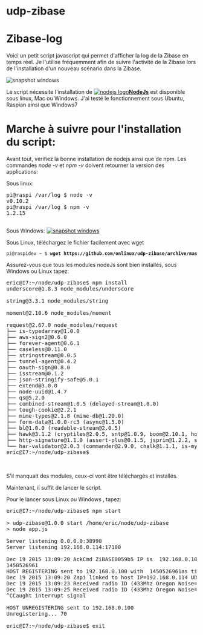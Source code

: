# udp-zibase

Zibase-log
==========
Voici un petit script javascript qui permet d'afficher la log de la Zibase en temps réel.
Je l'utilise fréquemment afin de suivre l'activité de la Zibase lors de l'installation d'un nouveau scénario dans la Zibase.

<img src="http://onlinux.free.fr/pub/snapshot1.png" alt="snapshot windows" />

Le script nécessite l'installation de <a href="http://nodejs.org/download/" title="NodeJs"><img src="http://onlinux.free.fr/pub/nodejslogo.jpg" alt="nodejs logo" /><strong>NodeJs</strong></a> est disponible sous linux, Mac ou Windows.
J'ai testé le fonctionnement sous Ubuntu, Raspian ainsi que Windows7

<h1>Marche à suivre pour l'installation du script:</h1>
Avant tout, vérifiez la bonne installation de nodejs ainsi que de npm. Les commandes <em>node -v</em> et <em>npm -v</em> doivent retourner la version des applications:

Sous linux:
<pre>
pi@raspi /var/log $ node -v
v0.10.2
pi@raspi /var/log $ npm -v
1.2.15

</pre>

Sous Windows:
<a href="http://onlinux.free.fr/pub/snapshot3.png"><img src="http://onlinux.free.fr/pub/snapshot3.png" alt="snapshot3" width="1" height="1" class="alignnone size-medium wp-image-67" /><img src="http://onlinux.free.fr/pub/snapshot3.png" alt="snapshot windows" /></a>

Sous Linux, téléchargez le fichier facilement avec wget
<pre style="font-size:12px;">
pi@raspidev ~ $ <strong>wget https://github.com/onlinux/udp-zibase/archive/master.zip</strong>
</pre>

Assurez-vous que tous les modules nodeJs sont bien installés, sous Windows ou Linux tapez:
<pre>
eric@I7:~/node/udp-zibase$ npm install
underscore@1.8.3 node_modules/underscore

string@3.3.1 node_modules/string

moment@2.10.6 node_modules/moment

request@2.67.0 node_modules/request
├── is-typedarray@1.0.0
├── aws-sign2@0.6.0
├── forever-agent@0.6.1
├── caseless@0.11.0
├── stringstream@0.0.5
├── tunnel-agent@0.4.2
├── oauth-sign@0.8.0
├── isstream@0.1.2
├── json-stringify-safe@5.0.1
├── extend@3.0.0
├── node-uuid@1.4.7
├── qs@5.2.0
├── combined-stream@1.0.5 (delayed-stream@1.0.0)
├── tough-cookie@2.2.1
├── mime-types@2.1.8 (mime-db@1.20.0)
├── form-data@1.0.0-rc3 (async@1.5.0)
├── bl@1.0.0 (readable-stream@2.0.5)
├── hawk@3.1.2 (cryptiles@2.0.5, sntp@1.0.9, boom@2.10.1, hoek@2.16.3)
├── http-signature@1.1.0 (assert-plus@0.1.5, jsprim@1.2.2, sshpk@1.7.1)
└── har-validator@2.0.3 (commander@2.9.0, chalk@1.1.1, is-my-json-valid@2.12.3, pinkie-promise@2.0.0)
eric@I7:~/node/udp-zibase$


</pre>
S'il manquait des modules, ceux-ci vont être téléchargés et installés.



Maintenant, il suffit de lancer le script.

Pour le lancer sous Linux ou Windows , tapez:
<pre>
eric@I7:~/node/udp-zibase$ npm start

> udp-zibase@1.0.0 start /home/eric/node/udp-zibase
> node app.js

Server listening 0.0.0.0:38990
Server listening 192.168.0.114:17100
<Buffer 5a 53 49 47 00 08 00 00 00 00 00 00 00 00 00 00 00 00 00 00 00 00 00 00 00 00 00 00 00 00 00 00 00 00 00 00 00 00 00 00 00 00 00 00 00 00 00 00 00 00 ... >
Dec 19 2015 13:09:20 AckCmd ZiBASE0059b5 IP is  192.168.0.100
1450526961
HOST REGISTERING sent to 192.168.0.100 with  1450526961as timestamp
Dec 19 2015 13:09:20 Zapi linked to host IP=192.168.0.114 UDP Port=17100
Dec 19 2015 13:09:23 Received radio ID (433Mhz Oregon Noise=2425 Level=4.2/5 Temp-Hygro Ch=1 T=+19.9C (+67.8F) Humidity=49%  Batt=Ok): OS439165441
Dec 19 2015 13:09:25 Received radio ID (433Mhz Oregon Noise=2391 Level=5.0/5 Temp-Hygro Ch=1 T=+21.6C (+70.8F) Humidity=52%  Batt=Ok): OS439191041
^CCaught interrupt signal
<Buffer 5a 53 49 47 00 16 00 00 00 00 00 00 00 00 00 00 00 00 00 00 00 00 00 00 00 00 00 00 00 00 00 00 00 00 00 00 00 00 00 00 00 00 00 00 00 00 00 00 00 00 ... >
HOST UNREGISTERING sent to 192.168.0.100
Unregistering... 70

eric@I7:~/node/udp-zibase$ exit

</pre>

